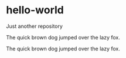 # hello-world
Just another repository

The quick brown dog jumped over the lazy fox.

The quick brown dog jumped over the lazy fox.
